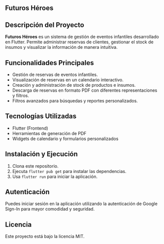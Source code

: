 ## Futuros Héroes

## Descripción del Proyecto

**Futuros Héroes** es un sistema de gestión de eventos infantiles desarrollado en Flutter. Permite administrar reservas de clientes, gestionar el stock de insumos y visualizar la información de manera intuitiva.

## Funcionalidades Principales

- Gestión de reservas de eventos infantiles.
- Visualización de reservas en un calendario interactivo.
- Creación y administración de stock de productos e insumos.
- Descarga de reservas en formato PDF con diferentes representaciones y filtros.
- Filtros avanzados para búsquedas y reportes personalizados.

## Tecnologías Utilizadas

- Flutter (Frontend)
- Herramientas de generación de PDF
- Widgets de calendario y formularios personalizados

## Instalación y Ejecución

1. Clona este repositorio.
2. Ejecuta `flutter pub get` para instalar las dependencias.
3. Usa `flutter run` para iniciar la aplicación.

## Autenticación

Puedes iniciar sesión en la aplicación utilizando la autenticación de Google Sign-In para mayor comodidad y seguridad.

## Licencia

Este proyecto está bajo la licencia MIT.
